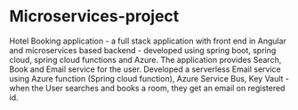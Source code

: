 ﻿# Microservices-project
Hotel Booking application - a full stack application with front end in Angular and microservices based backend - developed using spring boot, spring cloud, spring cloud functions and Azure.
The application provides Search, Book and Email service for the user.
Developed a serverless Email service using Azure function (Spring cloud function), Azure Service Bus, Key Vault - when the User searches and books a room, they get an email on registered id.

